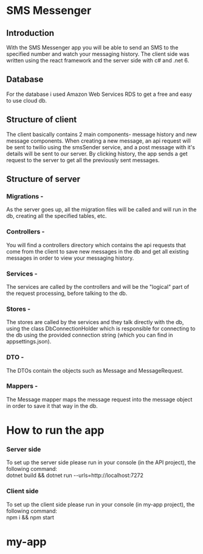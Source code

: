 # SMS Messenger

## Introduction
With the SMS Messenger app you will be able to send an SMS to the specified number and watch your messaging history.
The client side was written using the react framework and the server side with c# and .net 6.

## Database
For the database i used Amazon Web Services RDS to get a free and easy to use cloud db.

## Structure of client
The client basically contains 2 main components- message history and new message components. 
When creating a new message, an api request will be sent to twilio using the smsSender service, and a post message with it's details will be sent to our server.
By clicking history, the app sends a get request to the server to get all the previously sent messages.

## Structure of server
### Migrations -
As the server goes up, all the migration files will be called and will run in the db, creating all the specified tables, etc.
### Controllers -
You will find a controllers directory which contains the api requests that come from the client to save new messages in the db and get all existing messages in order to view your messaging history.
### Services -
The services are called by the controllers and will be the "logical" part of the request processing, before talking to the db.
### Stores -
The stores are called by the services and they talk directly with the db, using the class DbConnectionHolder which is responsible for connecting to the db using the provided connection string (which you can find in appsettings.json).
### DTO -
The DTOs contain the objects such as Message and MessageRequest.
### Mappers -
The Message mapper maps the message request into the message object in order to save it that way in the db. 

# How to run the app
### Server side
To set up the server side please run in your console (in the API project), the following command: \
dotnet build && dotnet run --urls=http://localhost:7272
### Client side
To set up the client side please run in your console (in my-app project), the following command: \
npm i && npm start
# my-app

